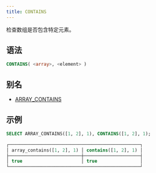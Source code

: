 ```yaml
---
title: CONTAINS
---
```


检查数组是否包含特定元素。

## 语法

```sql
CONTAINS( <array>, <element> )
```

## 别名

- [ARRAY_CONTAINS](array-contains.md)

## 示例

```sql
SELECT ARRAY_CONTAINS([1, 2], 1), CONTAINS([1, 2], 1);

┌─────────────────────────────────────────────────┐
│ array_contains([1, 2], 1) │ contains([1, 2], 1) │
├───────────────────────────┼─────────────────────┤
│ true                      │ true                │
└─────────────────────────────────────────────────┘
```
